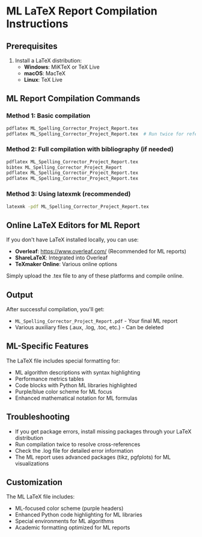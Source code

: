 
# ML LaTeX Report Compilation Instructions

## Prerequisites
1. Install a LaTeX distribution:
   - **Windows**: MiKTeX or TeX Live
   - **macOS**: MacTeX
   - **Linux**: TeX Live

## ML Report Compilation Commands

### Method 1: Basic compilation
```bash
pdflatex ML_Spelling_Corrector_Project_Report.tex
pdflatex ML_Spelling_Corrector_Project_Report.tex  # Run twice for references
```

### Method 2: Full compilation with bibliography (if needed)
```bash
pdflatex ML_Spelling_Corrector_Project_Report.tex
bibtex ML_Spelling_Corrector_Project_Report
pdflatex ML_Spelling_Corrector_Project_Report.tex
pdflatex ML_Spelling_Corrector_Project_Report.tex
```

### Method 3: Using latexmk (recommended)
```bash
latexmk -pdf ML_Spelling_Corrector_Project_Report.tex
```

## Online LaTeX Editors for ML Report
If you don't have LaTeX installed locally, you can use:
- **Overleaf**: https://www.overleaf.com/ (Recommended for ML reports)
- **ShareLaTeX**: Integrated into Overleaf
- **TeXmaker Online**: Various online options

Simply upload the .tex file to any of these platforms and compile online.

## Output
After successful compilation, you'll get:
- `ML_Spelling_Corrector_Project_Report.pdf` - Your final ML report
- Various auxiliary files (.aux, .log, .toc, etc.) - Can be deleted

## ML-Specific Features
The LaTeX file includes special formatting for:
- ML algorithm descriptions with syntax highlighting
- Performance metrics tables
- Code blocks with Python ML libraries highlighted
- Purple/blue color scheme for ML focus
- Enhanced mathematical notation for ML formulas

## Troubleshooting
- If you get package errors, install missing packages through your LaTeX distribution
- Run compilation twice to resolve cross-references
- Check the .log file for detailed error information
- The ML report uses advanced packages (tikz, pgfplots) for ML visualizations

## Customization
The ML LaTeX file includes:
- ML-focused color scheme (purple headers)
- Enhanced Python code highlighting for ML libraries
- Special environments for ML algorithms
- Academic formatting optimized for ML reports

